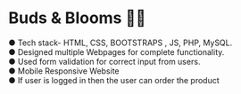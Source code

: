 # Buds & Blooms 🌹🌻


● Tech stack- HTML, CSS, BOOTSTRAPS , JS, PHP, MySQL. <br>
● Designed multiple Webpages for complete functionality. <br>
● Used form validation for correct input from users. <br>
● Mobile Responsive Website <br>
● If user is logged in then the user can order the product


